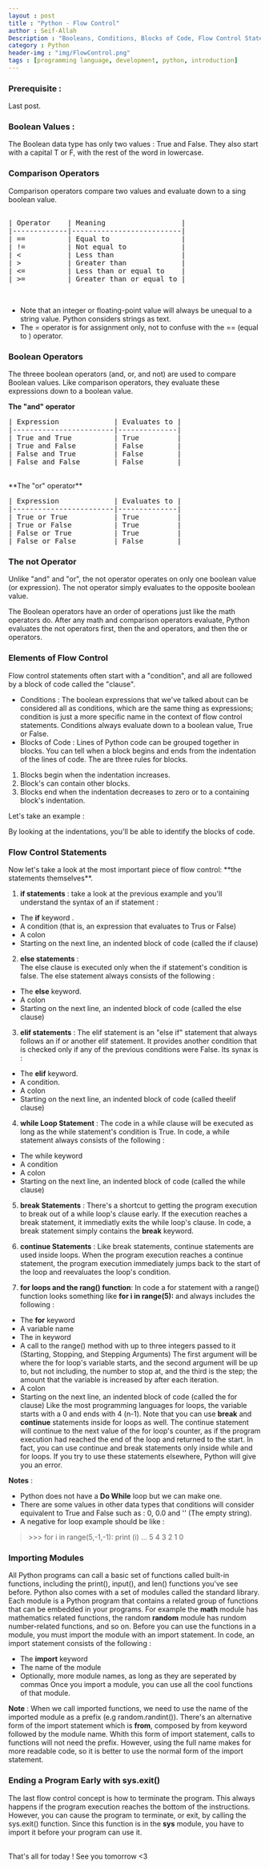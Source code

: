 ```yaml
---
layout : post
title : "Python - Flow Control"
author : Seif-Allah
Description : "Booleans, Conditions, Blocks of Code, Flow Control Statements and Modules."
category : Python 
header-img : "img/FlowControl.png"
tags : [programming language, development, python, introduction]
--- 
```



### Prerequisite : 
Last post.


### Boolean Values : 
The Boolean data type has only two values : True and False.
They also start with a capital T or F, with the rest of the word in lowercase. 

### Comparison Operators 
Comparison operators compare two values and evaluate down to a sing boolean value. 

<pre>

| Operator    | Meaning                  |
|-------------|--------------------------|
| ==          | Equal to                 |
| !=          | Not equal to             |
| <           | Less than                |
| >           | Greater than             |
| <=          | Less than or equal to    |
| >=          | Greater than or equal to |


</pre>


<script src="https://gist.github.com/pu71n/25a79b6f9784b7a8b5068d502d703e36.js"></script>

* Note that an integer or floating-point value will always be unequal to a string value. Python considers strings as text. 
* The = operator is for assignment only, not to confuse with the == (equal to ) operator. 


### Boolean Operators 

The threee boolean operators (and, or, and not) are used to compare Boolean values. Like comparison operators, they evaluate these expressions down to a boolean value. 


**The "and" operator**
<br>
<pre>
| Expression             | Evaluates to |
|------------------------|--------------|
| True and True          | True         |
| True and False         | False        |
| False and True         | False        |
| False and False        | False        |
</pre>
<br>
**The "or" operator**
<pre>
| Expression             | Evaluates to |
|------------------------|--------------|
| True or True           | True         |
| True or False          | True         |
| False or True          | True         |
| False or False         | False        |
</pre>

### The not Operator 
Unlike "and" and "or", the not operator operates on only one boolean value (or expression). The not operator simply evaluates to the opposite boolean value. 

<script src="https://gist.github.com/pu71n/dd5365f135cf9078ac6a15b34c5d3269.js"></script>

The Boolean operators have an order of operations just like the math operators do. After any math and comparison operators evaluate, Python evaluates the not operators first, then the and operators, and then the or operators.


### Elements of Flow Control 
Flow control statements often start with a "condition", and all are followed by a block of code called the "clause". 
* Conditions :
The boolean expressions that we've talked about can be considered all as conditions, which are the same thing as expressions; condition is just a more specific name in the context of flow control statements. Conditions always evaluate down to a boolean value, True or False. 
* Blocks of Code : 
Lines of Python code can be grouped together in blocks. You can tell when a block begins and ends from the indentation of the lines of code. The are three rules for blocks. 
1. Blocks begin when the indentation increases. 
2. Block's can contain other blocks. 
3. Blocks end when the indentation decreases to zero or to a containing block's indentation. 

Let's take an example : 
<script src="https://gist.github.com/pu71n/7e96e6a9d1436518cfa97d4e557084dd.js"></script>

By looking at the indentations, you'll be able to identify the blocks of code. 	

### Flow Control Statements 
Now let's take a look at the most important piece of flow control: \*\*the statements themselves\*\*. 

1. **if statements** : take a look at the previous example and you'll understand the syntax of an if statement : 
* The **if** keyword .
* A condition (that is, an expression that evaluates to Trus or False) 
* A colon
* Starting on the next line, an indented block of code (called the if clause) 

2. **else statements** :  
The else clause is executed only when the if statement's condition is false. 
The else statement always consists of the following :
* The **else** keyword. 
* A colon
* Starting on the next line, an indented block of code (called the else clause)

3. **elif statements** : 
The elif statement is an "else if" statement that always follows an if or another elif statement. It provides another condition that is checked only if any of the previous conditions were False. Its synax is : 
* The **elif** keyword. 
* A condition. 
* A colon
* Starting on the next line, an indented block of code (called theelif clause)

4. **while Loop Statement** :
The code in a while clause will be executed as long as the while statement's condition is True. In code, a while statement always consists of the following : 
* The while keyword
* A condition
* A colon
* Starting on the next line, an indented block of code (called the while clause)

5. **break Statements** :
There's a shortcut to getting the program execution to break out of a while loop's clause early. If the execution reaches a break statement, it immediatly exits the while loop's clause. In code, a break statement simply contains the **break** keyword. 

6. **continue Statements** : 
Like break statements, continue statements are used inside loops. When the program execution reaches a continue statement, the program execution immediately jumps back to the start of the loop and reevaluates the loop's condition.

7. **for loops and the rang() function**:
In code a for statement with a range() function looks something like **for i in range(5):** and always includes the following : 
* The **for** keyword 
* A variable name 
* The in keyword
* A call to the range() method with up to three integers passed to it (Starting, Stopping, and Stepping Arguments)
The first argument will be where the for loop's variable starts, and the second argument will be up to, but not including, the number to stop at, and the third is the step; the amount that the variable is increased by after each iteration.
* A colon
* Starting on the next line, an indented block of code (called the for clause)
Like the most programming languages for loops, the variable starts with a 0 and ends with 4 (n-1).
Note that you can use **break** and **continue** statements inside for loops as well. The continue statement will continue to the next value of the for loop's counter, as if the program execution had reached the end of the loop and returned to the start. In fact, you can use continue and break statements only inside while and for loops. If you try to use these statements elsewhere, Python will give you an error. 

**Notes** :
* Python does not have a **Do While** loop but we can make one.
* There are some values in other data types that conditions will consider equivalent to True and False such as : 0, 0.0 and '' (The empty string). 
* A negative for loop example should be like :
>\>\>\> for i in range(5,-1,-1): print (i)
...
5
4
3
2
1
0

### Importing Modules 
All Python programs can call a basic set of functions called built-in functions, including the print(), input(), and len() functions you've see before. Python also comes with a set of modules called the standard library. Each module is a Python program that contains a related group of functions that can be embedded in your programs. For example the **math** module has mathematics related functions, the random **random** module has rundom number-related functions, and so on.
Before you can use the functions in a module, you must import the module with an import statement. In code, an import statement consists of the following : 
* The **import** keyword
* The name of the module
* Optionally, more module names, as long as they are seperated by commas
Once you import a module, you can use all the cool functions of that module. 



**Note** : When we call imported functions, we need to use the name of the imported module as a prefix (e.g random.randint()). There's an alternative form of the import statement which is **from**, composed by from keyword followed by the module name. Whith this form of import statement, calls to functions will not need the prefix. However, using the full name makes for more readable code, so it is better to use the normal form of the import statement. 


### Ending a Program Early with sys.exit() 
The last flow control concept is how to terminate the program. This always happens if the program execution reaches the bottom of the instructions. However, you can cause the program to terminate, or exit, by calling the sys.exit() function. Since this function is in the **sys** module, you have to import it before your program can use it. 

<br>
That's all for today ! See you tomorrow <3


